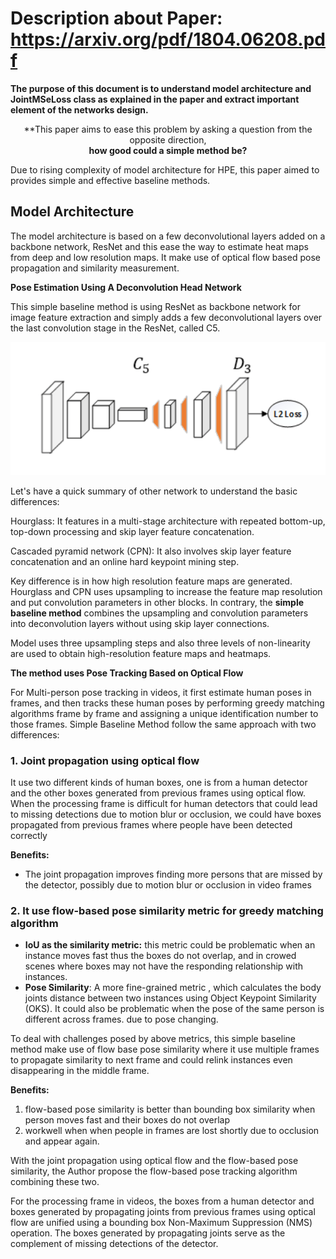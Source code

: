 # Description about Paper: https://arxiv.org/pdf/1804.06208.pdf

**The purpose of this document is to understand model architecture and JointMSeLoss class as explained in the paper and extract important element of the networks design.**

<div align="center">**This paper aims to ease this problem by asking a question from the opposite direction,
  <br><b>how good could a simple method be?</b>
 </div>

Due to rising complexity of model architecture for HPE, this paper aimed to provides simple and effective baseline methods.

## Model Architecture

The model architecture is based on a few deconvolutional layers added on a backbone network, ResNet and this ease the way to estimate heat maps from deep and low resolution maps.
It make use of  optical flow based pose propagation and similarity measurement.

**Pose Estimation Using A Deconvolution Head Network**

This simple baseline method is using ResNet as backbone network for image feature extraction and simply adds a few deconvolutional layers over the last convolution stage in the ResNet, called C5.

![image](doc_images/simple_baseline.jpg)

Let's have a quick summary of other network to understand the basic differences:

Hourglass: It features in a multi-stage architecture with repeated bottom-up, top-down processing and skip layer feature concatenation.

Cascaded pyramid network (CPN): It also involves skip layer feature concatenation and an online hard keypoint mining step.

Key difference is in how high resolution feature maps are generated. Hourglass and CPN uses upsampling to increase the feature map resolution and put convolution parameters in other blocks.
In contrary, the **simple baseline method** combines the upsampling and convolution parameters into deconvolution layers without using skip layer connections.

Model uses three upsampling steps and also three levels of non-linearity are used to obtain high-resolution feature maps and heatmaps.

**The method uses Pose Tracking Based on Optical Flow**

For Multi-person pose tracking in videos, it first estimate human poses in frames, and then tracks these human poses by performing greedy matching algorithms frame by frame and assigning a unique identification number to those frames.
Simple Baseline Method follow the same approach with two differences:

### 1.  Joint propagation using optical flow

It use two different kinds of human boxes, one is from a human detector and the other boxes generated from previous frames using optical flow.
When the processing frame is difficult for human detectors that could lead to missing detections due to motion blur or occlusion, we could have boxes propagated from previous frames where people have been detected correctly

**Benefits:**
- The joint propagation improves finding more persons that are missed by the detector, possibly due to motion blur or occlusion in video frames

### 2. It use flow-based pose similarity metric for greedy matching algorithm

- **IoU as the similarity metric:** this metric could be problematic when an instance moves fast thus the boxes do not overlap, and in crowed scenes where boxes may not have the responding relationship with instances.
- **Pose Similarity**: A more fine-grained metric , which calculates the body joints distance between two instances using Object Keypoint Similarity (OKS). It could also be problematic when the pose of the same person is different across frames.
due to pose changing.

To deal with challenges posed by above metrics, this simple baseline method make use of flow base pose similarity where it use multiple frames to propagate similarity to next frame and could relink instances even disappearing in the middle frame.

**Benefits:**
1. flow-based pose similarity is better than bounding box similarity when person moves fast and their boxes do not overlap
2. workwell when when people in frames are lost shortly due to occlusion and appear again.
 
With the joint propagation using optical flow and the flow-based pose similarity, the Author propose the flow-based pose tracking algorithm combining these two.

For the processing frame in videos, the boxes from a human detector and boxes generated by propagating joints from previous frames using optical flow are unified using a bounding box
Non-Maximum Suppression (NMS) operation. The boxes generated by propagating joints serve as the complement of missing detections of the detector.
























